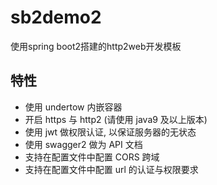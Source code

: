 # sb2demo2
使用spring boot2搭建的http2web开发模板

## 特性
  * 使用 undertow 内嵌容器
  * 开启 https 与 http2 (请使用 java9 及以上版本)
  * 使用 jwt 做权限认证, 以保证服务器的无状态
  * 使用 swagger2 做为 API 文档
  * 支持在配置文件中配置 CORS 跨域
  * 支持在配置文件中配置 url 的认证与权限要求
